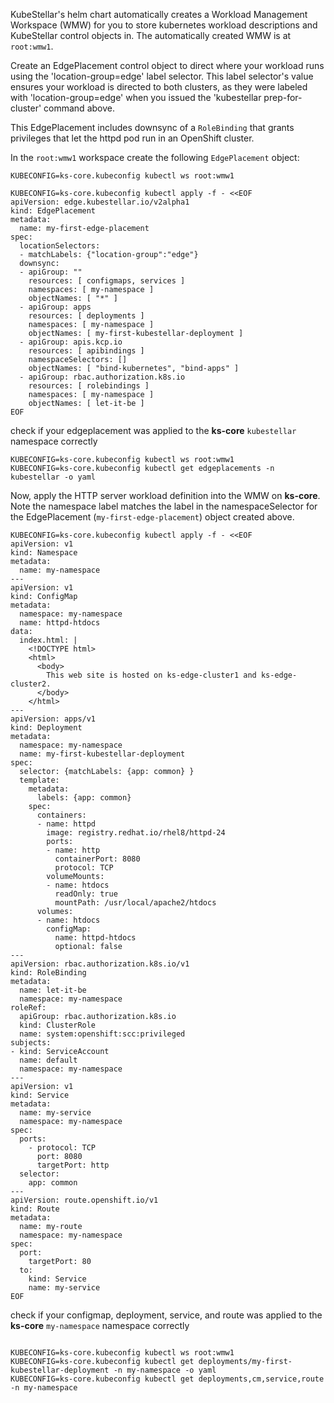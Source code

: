 <!--kubestellar-apply-apache-openshift-start-->
KubeStellar's helm chart automatically creates a Workload Management
Workspace (WMW) for you to store kubernetes workload descriptions and KubeStellar control objects in. The automatically created WMW is at `root:wmw1`.

Create an EdgePlacement control object to direct where your workload runs using the 'location-group=edge' label selector. This label selector's value ensures your workload is directed to both clusters, as they were labeled with 'location-group=edge' when you issued the 'kubestellar prep-for-cluster' command above.

This EdgePlacement includes downsync of a `RoleBinding` that grants
privileges that let the httpd pod run in an OpenShift cluster.

In the `root:wmw1` workspace create the following `EdgePlacement` object: 
```shell hl_lines="9 10 14 18 19 26"
KUBECONFIG=ks-core.kubeconfig kubectl ws root:wmw1

KUBECONFIG=ks-core.kubeconfig kubectl apply -f - <<EOF
apiVersion: edge.kubestellar.io/v2alpha1
kind: EdgePlacement
metadata:
  name: my-first-edge-placement
spec:
  locationSelectors:
  - matchLabels: {"location-group":"edge"}
  downsync:
  - apiGroup: ""
    resources: [ configmaps, services ]
    namespaces: [ my-namespace ]
    objectNames: [ "*" ]
  - apiGroup: apps
    resources: [ deployments ]
    namespaces: [ my-namespace ]
    objectNames: [ my-first-kubestellar-deployment ]
  - apiGroup: apis.kcp.io
    resources: [ apibindings ]
    namespaceSelectors: []
    objectNames: [ "bind-kubernetes", "bind-apps" ]
  - apiGroup: rbac.authorization.k8s.io
    resources: [ rolebindings ]
    namespaces: [ my-namespace ]
    objectNames: [ let-it-be ]
EOF
```

check if your edgeplacement was applied to the **ks-core** `kubestellar` namespace correctly
```shell
KUBECONFIG=ks-core.kubeconfig kubectl ws root:wmw1
KUBECONFIG=ks-core.kubeconfig kubectl get edgeplacements -n kubestellar -o yaml
```

Now, apply the HTTP server workload definition into the WMW on **ks-core**. Note the namespace label matches the label in the namespaceSelector for the EdgePlacement (`my-first-edge-placement`) object created above. 
```shell hl_lines="5 10 24 25"
KUBECONFIG=ks-core.kubeconfig kubectl apply -f - <<EOF
apiVersion: v1
kind: Namespace
metadata:
  name: my-namespace
---
apiVersion: v1
kind: ConfigMap
metadata:
  namespace: my-namespace
  name: httpd-htdocs
data:
  index.html: |
    <!DOCTYPE html>
    <html>
      <body>
        This web site is hosted on ks-edge-cluster1 and ks-edge-cluster2.
      </body>
    </html>
---
apiVersion: apps/v1
kind: Deployment
metadata:
  namespace: my-namespace
  name: my-first-kubestellar-deployment
spec:
  selector: {matchLabels: {app: common} }
  template:
    metadata:
      labels: {app: common}
    spec:
      containers:
      - name: httpd
        image: registry.redhat.io/rhel8/httpd-24
        ports:
        - name: http
          containerPort: 8080
          protocol: TCP
        volumeMounts:
        - name: htdocs
          readOnly: true
          mountPath: /usr/local/apache2/htdocs
      volumes:
      - name: htdocs
        configMap:
          name: httpd-htdocs
          optional: false
---
apiVersion: rbac.authorization.k8s.io/v1
kind: RoleBinding
metadata:
  name: let-it-be
  namespace: my-namespace
roleRef:
  apiGroup: rbac.authorization.k8s.io
  kind: ClusterRole
  name: system:openshift:scc:privileged
subjects:
- kind: ServiceAccount
  name: default
  namespace: my-namespace
---
apiVersion: v1
kind: Service
metadata:
  name: my-service
  namespace: my-namespace
spec:
  ports:
    - protocol: TCP
      port: 8080
      targetPort: http
  selector:
    app: common
---
apiVersion: route.openshift.io/v1
kind: Route
metadata:
  name: my-route
  namespace: my-namespace
spec:
  port:
    targetPort: 80
  to:
    kind: Service
    name: my-service
EOF
```

check if your configmap, deployment, service, and route was applied to the **ks-core** `my-namespace` namespace correctly
```shell

KUBECONFIG=ks-core.kubeconfig kubectl ws root:wmw1
KUBECONFIG=ks-core.kubeconfig kubectl get deployments/my-first-kubestellar-deployment -n my-namespace -o yaml
KUBECONFIG=ks-core.kubeconfig kubectl get deployments,cm,service,route -n my-namespace
```

<!--kubestellar-apply-apache-openshift-end-->
